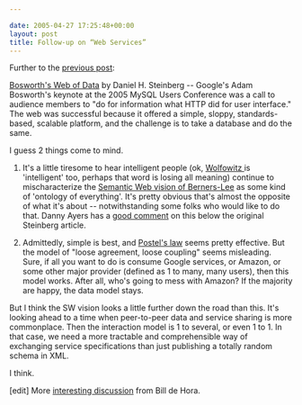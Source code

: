 ```yaml
---

date: 2005-04-27 17:25:48+00:00
layout: post
title: Follow-up on “Web Services”
---
```


Further to the [previous post](http://www.neilernst.net/blog/archives/2005/apis-and-messages/):



[Bosworth's Web of Data](http://www.onlamp.com/pub/a/onlamp/2005/04/22/bosworth.html) by Daniel H. Steinberg -- Google's Adam Bosworth's keynote at the 2005 MySQL Users Conference was a call to audience members to "do for information what HTTP did for user interface." The web was successful because it offered a simple, sloppy, standards-based, scalable platform, and the challenge is to take a database and do the same. 



I guess 2 things come to mind.

1. It's a little tiresome to hear intelligent people (ok, [Wolfowitz ](http://www.thewashingtonnote.com/archives/000383.html)is 'intelligent' too, perhaps that word is losing all meaning) continue to mischaracterize the [Semantic Web vision of Berners-Lee](http://www.w3.org/2001/sw/) as some kind of 'ontology of everything'.  It's pretty obvious that's almost the opposite of what it's about -- notwithstanding some folks who would like to do that.  Danny Ayers has a [good comment](http://www.onlamp.com/cs/user/view/cs_msg/60311) on this below the original Steinberg article.

2. Admittedly, simple is best, and [Postel's law](http://essaysfromexodus.scripting.com/postelsLaw) seems pretty effective.  But the model of "loose agreement, loose coupling" seems misleading.  Sure, if all you want to do is consume Google services, or Amazon, or some other major provider (defined as 1 to many, many users), then this model works.  After all, who's going to mess with Amazon?  If the majority are happy, the data model stays.

But I think the SW vision looks a little further down the road than this.  It's looking ahead to a time when peer-to-peer data and service sharing is more commonplace.  Then the interaction model is 1 to several, or even 1 to 1.  In that case, we need a more tractable and comprehensible way of exchanging service specifications than just publishing a totally random schema in XML.

I think.


[edit] More [interesting discussion](http://www.dehora.net/journal/2005/04/rsq_really_simple_querying.html) from Bill de Hora.
